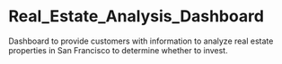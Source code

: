 # Real_Estate_Analysis_Dashboard
Dashboard to provide customers with information to analyze real estate properties in San Francisco to determine whether to invest.
